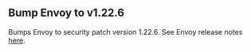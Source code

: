 ## Bump Envoy to v1.22.6

Bumps Envoy to security patch version 1.22.6.
See Envoy release notes [here](https://www.envoyproxy.io/docs/envoy/latest/version_history/v1.22/v1.22.6).
